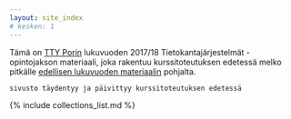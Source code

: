 ```yaml
---
layout: site_index
# kesken: 1
---
```


Tämä on [TTY Porin](http://www.poridi.fi) lukuvuoden 2017/18 Tietokantajärjestelmät -opintojakson materiaali, joka rakentuu kurssitoteutuksen edetessä melko pitkälle [edellisen lukuvuoden materiaalin](https://timedu.github.io/tkj2017k/) pohjalta. 


~~~
sivusto täydentyy ja päivittyy kurssitoteutuksen edetessä
~~~

{% include collections_list.md %}

